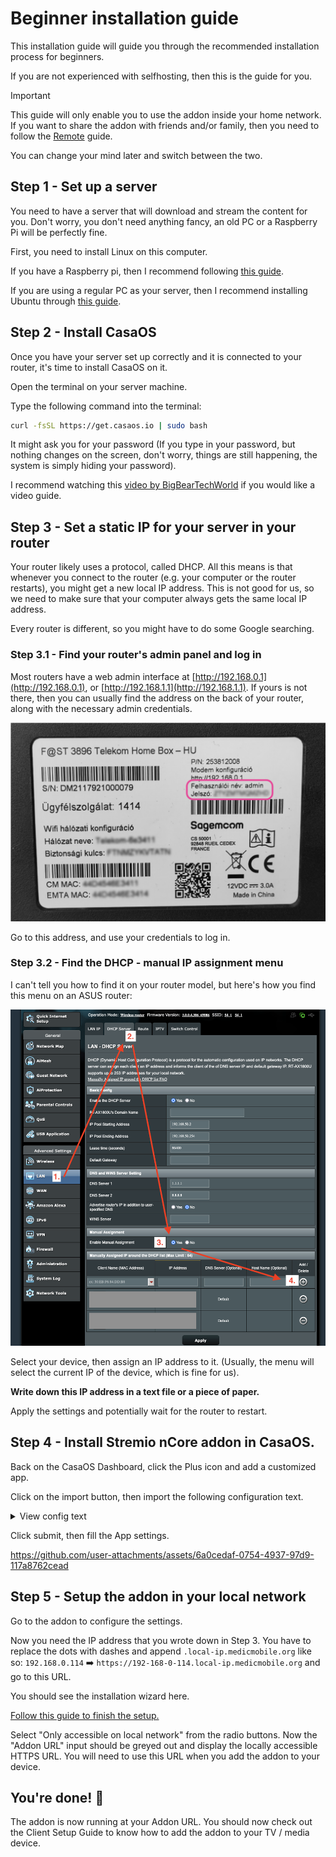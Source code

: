 # Beginner installation guide

This installation guide will guide you through the recommended installation process for beginners.

If you are not experienced with selfhosting, then this is the guide for you.

> [!IMPORTANT]
>
> This guide will only enable you to use the addon inside your home network.
> If you want to share the addon with friends and/or family, then you need to follow the [Remote](./remote-with-domain.md) guide.
>
> You can change your mind later and switch between the two.

## Step 1 - Set up a server

You need to have a server that will download and stream the content for you. Don't worry, you don't need anything fancy, an old PC or a Raspberry Pi will be perfectly fine.

First, you need to install Linux on this computer.

If you have a Raspberry pi, then I recommend following [this guide](https://www.raspberrypi.com/documentation/computers/getting-started.html).

If you are using a regular PC as your server, then I recommend installing Ubuntu through [this guide](https://ubuntu.com/tutorials/install-ubuntu-desktop).

## Step 2 - Install CasaOS

Once you have your server set up correctly and it is connected to your router, it's time to install CasaOS on it.

Open the terminal on your server machine.

Type the following command into the terminal:

```sh
curl -fsSL https://get.casaos.io | sudo bash
```

It might ask you for your password (If you type in your password, but nothing changes on the screen, don't worry, things are still happening, the system is simply hiding your password).

I recommend watching this [video by BigBearTechWorld](https://youtu.be/aNjMFI3e-14?si=ZbRi1jnYueBdAePU&t=188) if you would like a video guide.

## Step 3 - Set a static IP for your server in your router

Your router likely uses a protocol, called DHCP. All this means is that whenever you connect to the router (e.g. your computer or the router restarts), you might get a new local IP address. This is not good for us, so we need to make sure that your computer always gets the same local IP address.

Every router is different, so you might have to do some Google searching.

### Step 3.1 - Find your router's admin panel and log in

Most routers have a web admin interface at [http://192.168.0.1](http://192.168.0.1), or [http://192.168.1.1](http://192.168.1.1). If yours is not there, then you can usually find the address on the back of your router, along with the necessary admin credentials.

![Telekom Kaon back panel with admin panel address and credentials](./assets/telekom-kaon-admin-creds.png)

Go to this address, and use your credentials to log in.

### Step 3.2 - Find the DHCP - manual IP assignment menu

I can't tell you how to find it on your router model, but here's how you find this menu on an ASUS router:

![Go to LAN page. DHCP Server menu. Then enable manual assignment. Then go to the "Add" button which looks like a plus sign.](./assets/asus-manual-ip-menu.png)

Select your device, then assign an IP address to it. (Usually, the menu will select the current IP of the device, which is fine for us).

**Write down this IP address in a text file or a piece of paper.**

Apply the settings and potentially wait for the router to restart.

## Step 4 - Install Stremio nCore addon in CasaOS.

Back on the CasaOS Dashboard, click the Plus icon and add a customized app.

Click on the import button, then import the following configuration text.

<details>
<summary>View config text</summary>

```yml
name: stremio-ncore-addon
services:
  stremio-ncore-addon:
    environment:
      - NCORE_PASSWORD=
      - NCORE_USERNAME=
      - HTTPS_PORT=443
    image: detarkende/stremio-ncore-addon:0.8.0
    network_mode: host
    restart: unless-stopped
    volumes:
      - type: bind
        source: /DATA/AppData/stremio-ncore-addon
        target: /addon
x-casaos:
  icon: https://github.com/detarkende/stremio-ncore-addon/blob/master/client/public/stremio-ncore-addon-logo-rounded.png?raw=true
  scheme: https
  title:
    custom: Stremio nCore addon
```

</details>

Click submit, then fill the App settings.

https://github.com/user-attachments/assets/6a0cedaf-0754-4937-97d9-117a8762cead

## Step 5 - Setup the addon in your local network

Go to the addon to configure the settings.

Now you need the IP address that you wrote down in Step 3. You have to replace the dots with dashes and append `.local-ip.medicmobile.org` like so: `192.168.0.114` ➡️ `https://192-168-0-114.local-ip.medicmobile.org` and go to this URL.

You should see the installation wizard here.

[Follow this guide to finish the setup.](../addon-settings/addon-settings.md)

Select "Only accessible on local network" from the radio buttons. Now the "Addon URL" input should be greyed out and display the locally accessible HTTPS URL. You will need to use this URL when you add the addon to your device.

## You're done! 🎉

The addon is now running at your Addon URL. You should now check out the Client Setup Guide to know how to add the addon to your TV / media device.
